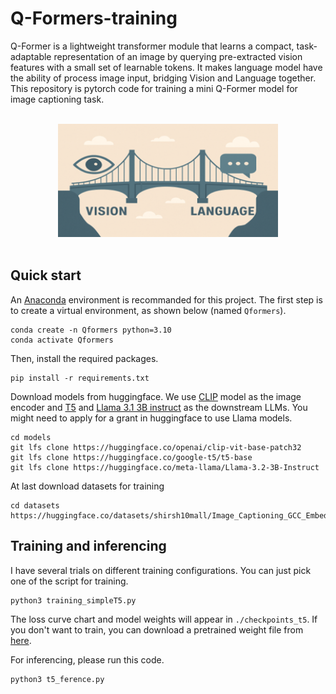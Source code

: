 # Q-Formers-training
Q-Former is a lightweight transformer module that learns a compact, task-adaptable representation of an image by querying pre-extracted vision features with a small set of learnable tokens. It makes language model have the ability of process image input, bridging Vision and Language together. This repository is pytorch code for training a mini Q-Former model for image captioning task. 

<br>
<div align="center">
<img src="assets/Picture1.png" alt="bridge" width="70%">
</div>
<br>

## Quick start
An [Anaconda](https://docs.anaconda.com/anaconda/install/) environment is recommanded for this project. The first step is to create a virtual environment, as shown below (named `Qformers`).
```
conda create -n Qformers python=3.10
conda activate Qformers
```
Then, install the required packages.
```
pip install -r requirements.txt
```
Download models from huggingface. We use [CLIP](https://huggingface.co/docs/transformers/model_doc/clip) model as the image encoder and [T5](https://huggingface.co/docs/transformers/en/model_doc/t5) and [Llama 3.1 3B instruct](https://huggingface.co/docs/transformers/en/model_doc/llama) as the downstream LLMs. You might need to apply for a grant in huggingface to use Llama models.
```
cd models
git lfs clone https://huggingface.co/openai/clip-vit-base-patch32
git lfs clone https://huggingface.co/google-t5/t5-base
git lfs clone https://huggingface.co/meta-llama/Llama-3.2-3B-Instruct
```

At last download datasets for training
```
cd datasets
https://huggingface.co/datasets/shirsh10mall/Image_Captioning_GCC_Embeddings
```

## Training and inferencing

I have several trials on different training configurations. You can just pick one of the script for training.
```
python3 training_simpleT5.py
```
The loss curve chart and model weights will appear in `./checkpoints_t5`. If you don't want to train, you can download a pretrained weight file from [here](https://drive.google.com/file/d/1HhwibTsMnBYVFfGYJmdsaNfx0jA42UVY/view?usp=drive_link).

For inferencing, please run this code.
```
python3 t5_ference.py
```
